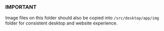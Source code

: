 ### IMPORTANT

Image files on this folder should also be copied into `/src/desktop/app/img` folder for consistent desktop and website experience.
